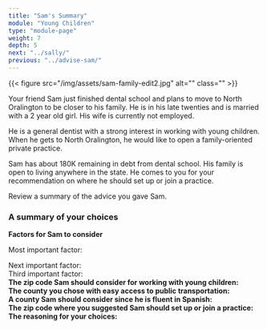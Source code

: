 ```yaml
---
title: "Sam's Summary"
module: "Young Children"
type: "module-page"
weight: 7
depth: 5
next: "../sally/"
previous: "../advise-sam/"
---
```

<form method="post" action="."><div class="pageblock"><div class="right">{{< figure src="/img/assets/sam-family-edit2.jpg" alt="" class="" >}}</div>
<div class="maintext">
<p>Your friend Sam just finished dental school and plans to move to North Oralington to be closer to his family. He is in his late twenties and is married with a 2 year old girl. His wife is currently not employed.</p>
<p>He is a general dentist with a strong interest in working with young children. When he gets to North Oralington, he would like to open a family-oriented private practice.</p>
<p>Sam has about 180K remaining in debt from dental school. His family is open to living anywhere in the state. He comes to you for your recommendation on where he should set up or join a practice.</p>
<p>Review a summary of the advice you gave Sam.</p>
</div>
</div><h3>A summary of your choices</h3><div class="pageblock"><div class="maintext"><p><strong>Factors for Sam to consider</strong></p>

Most important factor:
</div>
</div><div class="pageblock"><div class="maintext">Next important factor:</div>
</div><div class="pageblock"><div class="maintext">Third important factor:</div>
</div><div class="pageblock"><div class="maintext"><strong>The zip code Sam should consider for working with young children:</strong></div>
</div><div class="pageblock"><div class="maintext"><strong>The county you chose with easy access to public transportation:</strong></div>
</div><div class="pageblock"><div class="maintext"><strong>A county Sam should consider since he is fluent in Spanish:</strong></div>
</div><div class="pageblock"><div class="maintext"><strong>The zip code where you suggested Sam should set up or join a practice:</strong></div>
</div><div class="pageblock"><div class="maintext"><strong>The reasoning for your choices:</strong></div>
</div></form>